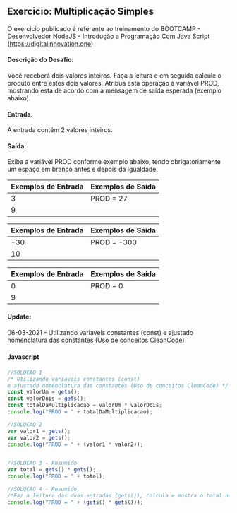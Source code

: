 ## Exercicio: Multiplicação Simples

O exercicio publicado é referente ao treinamento do BOOTCAMP - Desenvolvedor NodeJS - Introdução a Programação Com Java Script 
(https://digitalinnovation.one)


#### Descrição do Desafio:

Você receberá dois valores inteiros. Faça a leitura e em seguida calcule o produto entre estes dois valores. Atribua esta operação à variável PROD, mostrando esta de acordo com a mensagem de saída esperada (exemplo abaixo).


#### Entrada: 

A entrada contém 2 valores inteiros.


#### Saída: 

Exiba a variável PROD conforme exemplo abaixo, tendo obrigatoriamente um espaço em branco antes e depois da igualdade.

Exemplos de Entrada  | Exemplos de Saída
------------- | -------------
3 | PROD = 27
9 | 

Exemplos de Entrada  | Exemplos de Saída
------------- | -------------
-30 | PROD = -300
10 | 

Exemplos de Entrada  | Exemplos de Saída
------------- | -------------
0  | PROD = 0
9  |  


#### Update:
06-03-2021 - Utilizando variaveis constantes (const) e ajustado nomenclatura das constantes (Uso de conceitos CleanCode)


#### Javascript　

```javascript
//SOLUCAO 1
/* Utilizando variaveis constantes (const) 
e ajustado nomenclatura das constantes (Uso de conceitos CleanCode) */ 
const valorUm = gets();
const valorDois = gets();
const totalDaMultiplicacao = valorUm * valorDois;
console.log("PROD = " + totalDaMultiplicacao);

//SOLUCAO 2
var valor1 = gets();
var valor2 = gets();
console.log("PROD = " + (valor1 * valor2));


//SOLUCAO 3 - Resumido
var total = gets() * gets();
console.log("PROD = " + total);

//SOLUCAO 4 - Resumido 
/*Faz a leitura das duas entradas (gets()), calcula e mostra o total no console.*/
console.log("PROD = " + (gets() * gets()));
```

